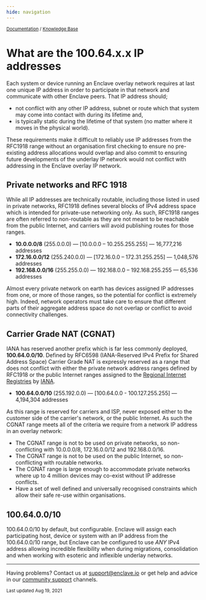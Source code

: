 ```yaml
---
hide: navigation
---
```


<small>[Documentation](/) / [Knowledge Base](/kb)</small>

# What are the 100.64.x.x IP addresses

Each system or device running an Enclave overlay network requires at last one unique IP address in order to participate in that network and communicate with other Enclave peers. That IP address should;

* not conflict with any other IP address, subnet or route which that system may come into contact with during its lifetime and,
* is typically static during the lifetime of that system (no matter where it moves in the physical world).

These requirements make it difficult to reliably use IP addresses from the RFC1918 range without an organisation first checking to ensure no pre-existing address allocations would overlap and also commit to ensuring future developments of the underlay IP network would not conflict with addressing in the Enclave overlay IP network.

## Private networks and RFC 1918

While all IP addresses are technically routable, including those listed in used in private networks, RFC1918 defines several blocks of IPv4 address space which is intended for private-use networking only. As such, RFC1918  ranges are often referred to non-routable as they are not meant to be reachable from the public Internet, and carriers will avoid publishing routes for those ranges.

* **10.0.0.0/8** (255.0.0.0) — [10.0.0.0 – 10.255.255.255] — 16,777,216 addresses
* **172.16.0.0/12** (255.240.0.0) — [172.16.0.0 – 172.31.255.255] — 1,048,576 addresses
* **192.168.0.0/16** (255.255.0.0) — 192.168.0.0 – 192.168.255.255 — 65,536 addresses

Almost every private network on earth has devices assigned IP addresses from one, or more of those ranges, so the potential for conflict is extremely high. Indeed, network operators must take care to ensure that different parts of their aggregate address space do not overlap or conflict to avoid connectivity challenges.

## Carrier Grade NAT (CGNAT)

IANA has reserved another prefix which is far less commonly deployed, **100.64.0.0/10**. Defined by RFC6598 (IANA-Reserved IPv4 Prefix for Shared Address Space) Carrier Grade NAT is expressly reserved as a range that does not conflict with either the private network address ranges defined by RFC1918 or the public Internet ranges assigned to the [Regional Internet Registries](https://en.wikipedia.org/wiki/Regional_Internet_registry) by [IANA](https://www.iana.org/).

* **100.64.0.0/10** (255.192.0.0) — [100.64.0.0 - 100.127.255.255] — 4,194,304 addresses

As this range is reserved for carriers and ISP, never exposed either to the customer side of the carrier's network, or the public Internet. As such the CGNAT range meets all of the criteria we require from a network IP address in an overlay network:

* The CGNAT range is not to be used on private networks, so non-conflicting with 10.0.0.0/8, 172.16.0.0/12 and 192.168.0.0/16.
* The CGNAT range is not to be used on the public Internet, so non-conflicting with routable networks.
* The CGNAT range is large enough to accommodate private networks where up to 4 million devices may co-exist without IP addresse conflicts.
* Have a set of well defined and universally recognised constraints which allow their safe re-use within organisations.

## 100.64.0.0/10

100.64.0.0/10 by default, but configurable. Enclave will assign each participating host, device or system with an IP address from the 100.64.0.0/10 range, but Enclave can be configured to use *ANY* IPv4 address allowing incredible flexibility when during migrations, consolidation and when working with esoteric and inflexible underlay networks.

---

Having problems? Contact us at [support@enclave.io](mailto:support@enclave.io) or get help and advice in our [community support](/community-support/) channels.

<small>Last updated Aug 19, 2021</small>